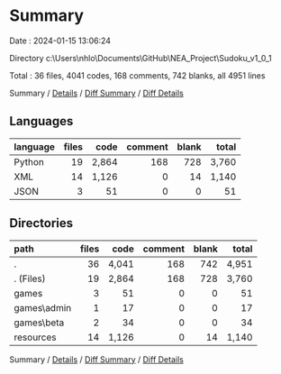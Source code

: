 # Summary

Date : 2024-01-15 13:06:24

Directory c:\\Users\\nhlo\\Documents\\GitHub\\NEA_Project\\Sudoku_v1_0_1

Total : 36 files,  4041 codes, 168 comments, 742 blanks, all 4951 lines

Summary / [Details](details.md) / [Diff Summary](diff.md) / [Diff Details](diff-details.md)

## Languages
| language | files | code | comment | blank | total |
| :--- | ---: | ---: | ---: | ---: | ---: |
| Python | 19 | 2,864 | 168 | 728 | 3,760 |
| XML | 14 | 1,126 | 0 | 14 | 1,140 |
| JSON | 3 | 51 | 0 | 0 | 51 |

## Directories
| path | files | code | comment | blank | total |
| :--- | ---: | ---: | ---: | ---: | ---: |
| . | 36 | 4,041 | 168 | 742 | 4,951 |
| . (Files) | 19 | 2,864 | 168 | 728 | 3,760 |
| games | 3 | 51 | 0 | 0 | 51 |
| games\\admin | 1 | 17 | 0 | 0 | 17 |
| games\\beta | 2 | 34 | 0 | 0 | 34 |
| resources | 14 | 1,126 | 0 | 14 | 1,140 |

Summary / [Details](details.md) / [Diff Summary](diff.md) / [Diff Details](diff-details.md)